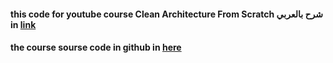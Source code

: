 
#### this code for youtube course Clean Architecture From Scratch شرح بالعربي    in [link](https://www.youtube.com/playlist?list=PLPZvv4Sjz6uECy67jbHG7QtM2nCylp4YR)
#### the course sourse code in github in [here](https://github.com/engMohamedFouad/SchoolProjectCleanArchitecture)
